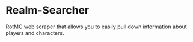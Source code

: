 # Realm-Searcher
RotMG web scraper that allows you to easily pull down information about players and characters.

